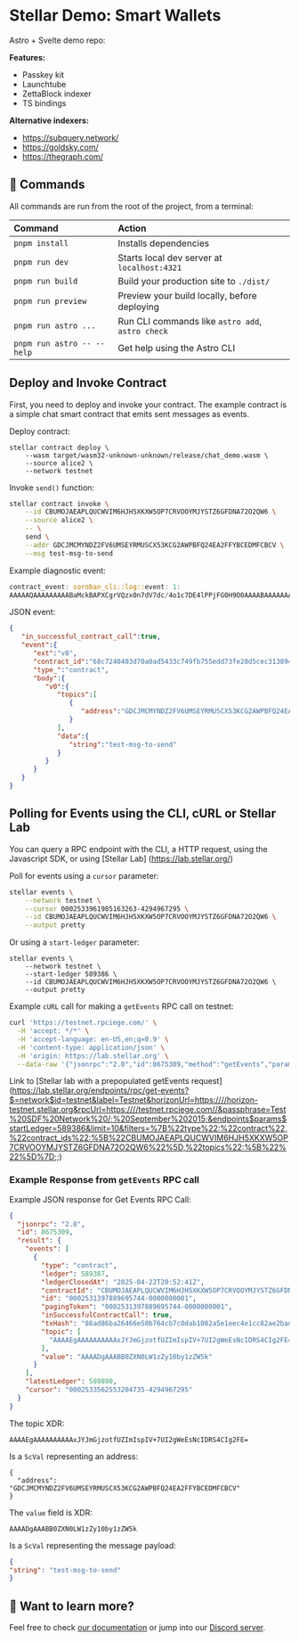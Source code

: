 # Stellar Demo:  Smart Wallets

Astro + Svelte demo repo:

**Features:**
* Passkey kit
* Launchtube
* ZettaBlock indexer
* TS bindings


**Alternative indexers:**
* https://subquery.network/
* https://goldsky.com/
* https://thegraph.com/


## 🧞 Commands

All commands are run from the root of the project, from a terminal:

| Command                    | Action                                           |
|:---------------------------|:-------------------------------------------------|
| `pnpm install`             | Installs dependencies                            |
| `pnpm run dev`             | Starts local dev server at `localhost:4321`      |
| `pnpm run build`           | Build your production site to `./dist/`          |
| `pnpm run preview`         | Preview your build locally, before deploying     |
| `pnpm run astro ...`       | Run CLI commands like `astro add`, `astro check` |
| `pnpm run astro -- --help` | Get help using the Astro CLI                     |
                   
## Deploy and Invoke Contract

First, you need to deploy and invoke your contract.  The example contract is a simple
chat smart contract that emits sent messages as events.

Deploy contract:
```
stellar contract deploy \
    --wasm target/wasm32-unknown-unknown/release/chat_demo.wasm \
    --source alice2 \
    --network testnet
```

Invoke `send()` function:

```bash
stellar contract invoke \
    --id CBUMOJAEAPLQUCWVIM6HJH5XKXW5OP7CRVOOYMJYSTZ6GFDNA72O2QW6 \
    --source alice2 \
    -- \
    send \
    --addr GDCJMCMYNDZ2FV6UMSEYRMUSCX53KCG2AWPBFQ24EA2FFYBCEDMFCBCV \
    --msg test-msg-to-send
```

Example diagnostic event:
```rust
contract_event: soroban_cli::log::event: 1: 
AAAAAQAAAAAAAAABaMckBAPXCgrVQzx0n7dV7dc/4o1c7DE4lPPjFG0H9O0AAAABAAAAAAAAAAEAAAASAAAAAAAAAADElgmYaPOi19RkiYiykhX7tQjaBZ4Sw1wgNFLgIiDYUQAAAA4AAAAQdGVzdC1tc2ctdG8tc2VuZA== 
```

JSON event:
```json
{
   "in_successful_contract_call":true,
   "event":{
      "ext":"v0",
      "contract_id":"68c7240403d70a0ad5433c749fb755edd73fe28d5cec313894f3e3146d07f4ed",
      "type_":"contract",
      "body":{
         "v0":{
            "topics":[
               {
                  "address":"GDCJMCMYNDZ2FV6UMSEYRMUSCX53KCG2AWPBFQ24EA2FFYBCEDMFCBCV"
               }
            ],
            "data":{
               "string":"test-msg-to-send"
            }
         }
      }
   }
}
```

## Polling for Events using the CLI, cURL or Stellar Lab

You can query a RPC endpoint with the CLI, a HTTP request, using the Javascript SDK, or using [Stellar Lab]
(https://lab.stellar.org/)

Poll for events using a `cursor` parameter:
```bash
stellar events \
	--network testnet \
    --cursor 0002533961985163263-4294967295 \
    --id CBUMOJAEAPLQUCWVIM6HJH5XKXW5OP7CRVOOYMJYSTZ6GFDNA72O2QW6 \
    --output pretty
```
Or using a `start-ledger` parameter:
```
stellar events \
	--network testnet \
    --start-ledger 589386 \
    --id CBUMOJAEAPLQUCWVIM6HJH5XKXW5OP7CRVOOYMJYSTZ6GFDNA72O2QW6 \
    --output pretty
```

Example `cURL` call for making a `getEvents` RPC call on testnet:
```bash
curl 'https://testnet.rpciege.com/' \
  -H 'accept: */*' \
  -H 'accept-language: en-US,en;q=0.9' \
  -H 'content-type: application/json' \
  -H 'origin: https://lab.stellar.org' \
  --data-raw '{"jsonrpc":"2.0","id":8675309,"method":"getEvents","params":{"xdrFormat":"base64","startLedger":589386,"pagination":{"limit":10},"filters":[{"type":"contract","contractIds":["CBUMOJAEAPLQUCWVIM6HJH5XKXW5OP7CRVOOYMJYSTZ6GFDNA72O2QW6"],"topics":[]}]}}'
```

Link to [Stellar lab with a prepopulated getEvents request]
(https://lab.stellar.org/endpoints/rpc/get-events?$=network$id=testnet&label=Testnet&horizonUrl=https:////horizon-testnet.stellar.org&rpcUrl=https:////testnet.rpciege.com//&passphrase=Test%20SDF%20Network%20/;%20September%202015;&endpoints$params$startLedger=589386&limit=10&filters=%7B%22type%22:%22contract%22,%22contract_ids%22:%5B%22CBUMOJAEAPLQUCWVIM6HJH5XKXW5OP7CRVOOYMJYSTZ6GFDNA72O2QW6%22%5D,%22topics%22:%5B%22%22%5D%7D;;)

### Example Response from `getEvents` RPC call

Example JSON response for Get Events RPC Call:
```json
{
  "jsonrpc": "2.0",
  "id": 8675309,
  "result": {
	"events": [
	  {
		"type": "contract",
		"ledger": 589387,
		"ledgerClosedAt": "2025-04-22T20:52:41Z",
		"contractId": "CBUMOJAEAPLQUCWVIM6HJH5XKXW5OP7CRVOOYMJYSTZ6GFDNA72O2QW6",
		"id": "0002531397889695744-0000000001",
		"pagingToken": "0002531397889695744-0000000001",
		"inSuccessfulContractCall": true,
		"txHash": "86ad86ba26466e50b764cb7c0dab1082a5e1eec4e1cc82ae2bade7fbeb5d143f",
		"topic": [
		  "AAAAEgAAAAAAAAAAxJYJmGjzotfUZImIspIV+7UI2gWeEsNcIDRS4CIg2FE="
		],
		"value": "AAAADgAAABB0ZXN0LW1zZy10by1zZW5k"
	  }
	],
	"latestLedger": 589890,
	"cursor": "0002533562553204735-4294967295"
  }
}
```

The topic XDR:
```
AAAAEgAAAAAAAAAAxJYJmGjzotfUZImIspIV+7UI2gWeEsNcIDRS4CIg2FE=
```

Is a `ScVal` representing an address:
```
{
  "address": "GDCJMCMYNDZ2FV6UMSEYRMUSCX53KCG2AWPBFQ24EA2FFYBCEDMFCBCV"
}
```

The `value` field is XDR: 
```
AAAADgAAABB0ZXN0LW1zZy10by1zZW5k
```

Is a `ScVal` representing the message payload:
```json
{
"string": "test-msg-to-send"
}
```

## 👀 Want to learn more?

Feel free to check [our documentation](https://developers.stellar.org/) or jump into our [Discord server](https://discord.gg/stellardev).

